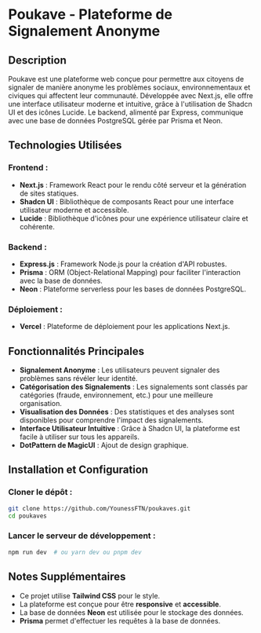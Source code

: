 # Poukave - Plateforme de Signalement Anonyme

## Description

Poukave est une plateforme web conçue pour permettre aux citoyens de signaler de manière anonyme les problèmes sociaux, environnementaux et civiques qui affectent leur communauté. Développée avec Next.js, elle offre une interface utilisateur moderne et intuitive, grâce à l'utilisation de Shadcn UI et des icônes Lucide. Le backend, alimenté par Express, communique avec une base de données PostgreSQL gérée par Prisma et Neon.

## Technologies Utilisées

### Frontend :

- **Next.js** : Framework React pour le rendu côté serveur et la génération de sites statiques.
- **Shadcn UI** : Bibliothèque de composants React pour une interface utilisateur moderne et accessible.
- **Lucide** : Bibliothèque d'icônes pour une expérience utilisateur claire et cohérente.

### Backend :

- **Express.js** : Framework Node.js pour la création d'API robustes.
- **Prisma** : ORM (Object-Relational Mapping) pour faciliter l'interaction avec la base de données.
- **Neon** : Plateforme serverless pour les bases de données PostgreSQL.

### Déploiement :

- **Vercel** : Plateforme de déploiement pour les applications Next.js.

## Fonctionnalités Principales

- **Signalement Anonyme** : Les utilisateurs peuvent signaler des problèmes sans révéler leur identité.
- **Catégorisation des Signalements** : Les signalements sont classés par catégories (fraude, environnement, etc.) pour une meilleure organisation.
- **Visualisation des Données** : Des statistiques et des analyses sont disponibles pour comprendre l'impact des signalements.
- **Interface Utilisateur Intuitive** : Grâce à Shadcn UI, la plateforme est facile à utiliser sur tous les appareils.
- **DotPattern de MagicUI** : Ajout de design graphique.

## Installation et Configuration

### Cloner le dépôt :

```bash
git clone https://github.com/YounessFTN/poukaves.git
cd poukaves
```

### Lancer le serveur de développement :

```bash
npm run dev  # ou yarn dev ou pnpm dev
```

## Notes Supplémentaires

- Ce projet utilise **Tailwind CSS** pour le style.
- La plateforme est conçue pour être **responsive** et **accessible**.
- La base de données **Neon** est utilisée pour le stockage des données.
- **Prisma** permet d'effectuer les requêtes à la base de données.
